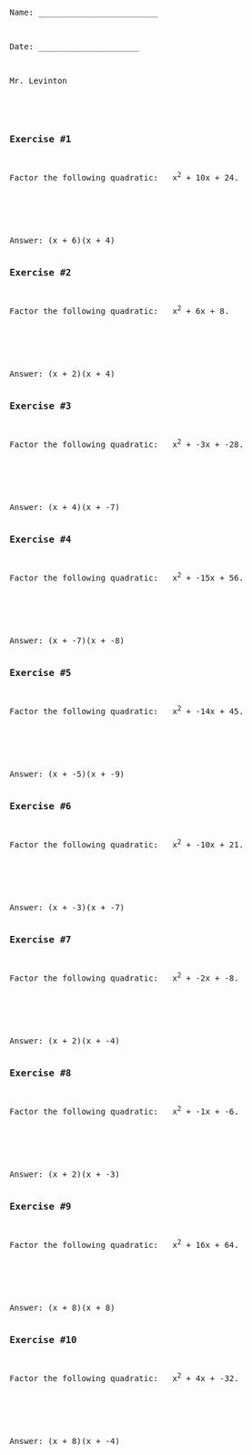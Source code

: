 ```python

```
<pre>
<div>
<p>Name: _________________________</p>                             
<p>Date: _____________________</p>
<p>Mr. Levinton</p>    

<div>
<h3>Exercise #1</h3>
<p>Factor the following quadratic: &nbsp; x<sup>2</sup> + 10x + 24.</p>
<br><br><br>
Answer: (x + 6)(x + 4)</div><div>
<h3>Exercise #2</h3>
<p>Factor the following quadratic: &nbsp; x<sup>2</sup> + 6x + 8.</p>
<br><br><br>
Answer: (x + 2)(x + 4)</div><div>
<h3>Exercise #3</h3>
<p>Factor the following quadratic: &nbsp; x<sup>2</sup> + -3x + -28.</p>
<br><br><br>
Answer: (x + 4)(x + -7)</div><div>
<h3>Exercise #4</h3>
<p>Factor the following quadratic: &nbsp; x<sup>2</sup> + -15x + 56.</p>
<br><br><br>
Answer: (x + -7)(x + -8)</div><div>
<h3>Exercise #5</h3>
<p>Factor the following quadratic: &nbsp; x<sup>2</sup> + -14x + 45.</p>
<br><br><br>
Answer: (x + -5)(x + -9)</div><div>
<h3>Exercise #6</h3>
<p>Factor the following quadratic: &nbsp; x<sup>2</sup> + -10x + 21.</p>
<br><br><br>
Answer: (x + -3)(x + -7)</div><div>
<h3>Exercise #7</h3>
<p>Factor the following quadratic: &nbsp; x<sup>2</sup> + -2x + -8.</p>
<br><br><br>
Answer: (x + 2)(x + -4)</div><div>
<h3>Exercise #8</h3>
<p>Factor the following quadratic: &nbsp; x<sup>2</sup> + -1x + -6.</p>
<br><br><br>
Answer: (x + 2)(x + -3)</div><div>
<h3>Exercise #9</h3>
<p>Factor the following quadratic: &nbsp; x<sup>2</sup> + 16x + 64.</p>
<br><br><br>
Answer: (x + 8)(x + 8)</div><div>
<h3>Exercise #10</h3>
<p>Factor the following quadratic: &nbsp; x<sup>2</sup> + 4x + -32.</p>
<br><br><br>
Answer: (x + 8)(x + -4)</div>